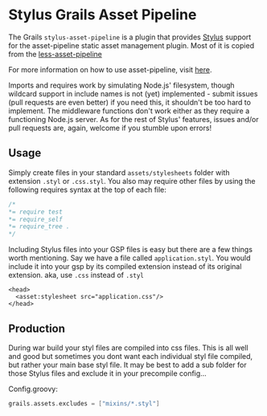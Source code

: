 Stylus Grails Asset Pipeline
==========================
The Grails `stylus-asset-pipeline` is a plugin that provides [Stylus](http://learnboost.github.io/stylus/) support for the asset-pipeline static asset management plugin. Most of it is copied from the [less-asset-pipeline](https://github.com/bertramdev/less-grails-asset-pipeline)

For more information on how to use asset-pipeline, visit [here](http://www.github.com/bertramdev/asset-pipeline).

Imports and requires work by simulating Node.js' filesystem, though wildcard support in include names is not (yet) implemented - submit issues (pull requests are even better) if you need this, it shouldn't be too hard to implement. The middleware functions don't work either as they require a functioning Node.js server. As for the rest of Stylus' features, issues and/or pull requests are, again, welcome if you stumble upon errors!


Usage
-----

Simply create files in your standard `assets/stylesheets` folder with extension `.styl` or `.css.styl`. You also may require other files by using the following requires syntax at the top of each file:

```css
/*
*= require test
*= require_self
*= require_tree .
*/
```

Including Stylus files into your GSP files is easy but there are a few things worth mentioning. Say we have a file called `application.styl`. You would include it into your gsp by its compiled extension instead of its original extension. aka, use `.css` instead of `.styl`

```gsp
<head>
  <asset:stylesheet src="application.css"/>
</head>
```

Production
----------
During war build your styl files are compiled into css files. This is all well and good but sometimes you dont want each individual styl file compiled, but rather your main base styl file. It may be best to add a sub folder for those Stylus files and exclude it in your precompile config...

Config.groovy:
```groovy
grails.assets.excludes = ["mixins/*.styl"]
```

